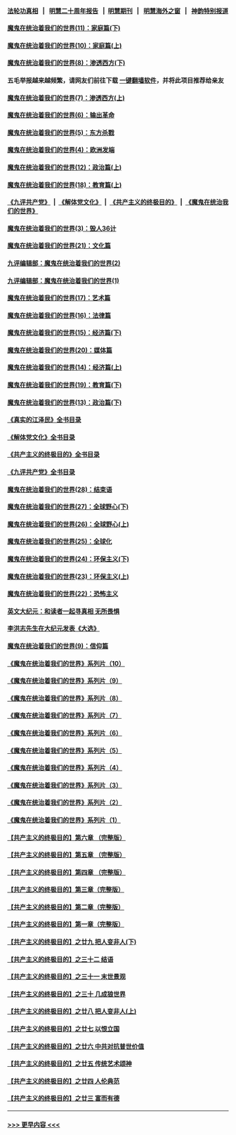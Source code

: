 #### [法轮功真相](https://github.com/gfw-breaker/truth/blob/master/README.md?t=0) &nbsp;&nbsp;|&nbsp;&nbsp; [明慧二十周年报告](https://github.com/gfw-breaker/mh-reports/blob/master/README.md?t=0) &nbsp;&nbsp;|&nbsp;&nbsp;[明慧期刊](https://github.com/gfw-breaker/mh-qikan) &nbsp;&nbsp;|&nbsp;&nbsp; [明慧海外之窗](https://github.com/gfw-breaker/mh-news/blob/master/README.md?t=0) &nbsp;&nbsp;|&nbsp;&nbsp; [神韵特别报道](https://github.com/gfw-breaker/mh-news/blob/master/shenyun.md?t=0)
#### [魔鬼在统治着我们的世界(11)：家庭篇(下)](../pages/nsc422/n10440961.md?t=12160001) 
#### [魔鬼在统治着我们的世界(10)：家庭篇(上)](../pages/nsc422/n10435448.md?t=12160001) 
#### [魔鬼在统治着我们的世界(8)：渗透西方(下)](../pages/nsc422/n10429603.md?t=12160001) 
#### 五毛举报越来越频繁，请网友们前往下载 [一键翻墙软件](https://github.com/gfw-breaker/ssr-accounts)，并将此项目推荐给亲友
#### [魔鬼在统治着我们的世界(7)：渗透西方(上)](../pages/nsc422/n10426013.md?t=12160001) 
#### [魔鬼在统治着我们的世界(6)：输出革命](../pages/nsc422/n10421536.md?t=12160001) 
#### [魔鬼在统治着我们的世界(5)：东方杀戮](../pages/nsc422/n10417707.md?t=12160001) 
#### [魔鬼在统治着我们的世界(4)：欧洲发端](../pages/nsc422/n10414890.md?t=12160001) 
#### [魔鬼在统治着我们的世界(12)：政治篇(上)](../pages/nsc422/n10444576.md?t=12160001) 
#### [魔鬼在统治着我们的世界(18)：教育篇(上)](../pages/nsc422/n10526970.md?t=12160001) 
#### [《九评共产党》](https://github.com/begood0513/9ping.md/blob/master/README.md) &nbsp;|&nbsp; [《解体党文化》](../../../../jtdwh.md/blob/master/README.md)  &nbsp;|&nbsp; [《共产主义的终极目的》](../../../../gczydzjmd.md/blob/master/README.md) &nbsp;|&nbsp; [《魔鬼在统治我们的世界》](../../../../mgztzwmdsj.md/blob/master/README.md) 
#### [魔鬼在统治着我们的世界(3)：毁人36计](../pages/nsc422/n10411583.md?t=12160001) 
#### [魔鬼在统治着我们的世界(21)：文化篇](../pages/nsc422/n10597706.md?t=12160001) 
#### [九评编辑部：魔鬼在统治着我们的世界(2)](../pages/nsc422/n10410036.md?t=12160001) 
#### [九评编辑部：魔鬼在统治着我们的世界(1)](../pages/nsc422/n10406825.md?t=12160001) 
#### [魔鬼在统治着我们的世界(17)：艺术篇](../pages/nsc422/n10499093.md?t=12160001) 
#### [魔鬼在统治着我们的世界(16)：法律篇](../pages/nsc422/n10485969.md?t=12160001) 
#### [魔鬼在统治着我们的世界(15)：经济篇(下)](../pages/nsc422/n10469975.md?t=12160001) 
#### [魔鬼在统治着我们的世界(20)：媒体篇](../pages/nsc422/n10586579.md?t=12160001) 
#### [魔鬼在统治着我们的世界(14)：经济篇(上)](../pages/nsc422/n10457370.md?t=12160001) 
#### [魔鬼在统治着我们的世界(19)：教育篇(下)](../pages/nsc422/n10564808.md?t=12160001) 
#### [魔鬼在统治着我们的世界(13)：政治篇(下)](../pages/nsc422/n10448270.md?t=12160001) 
#### [《真实的江泽民》全书目录](../pages/nsc422/n13721399.md?t=12160001) 
#### [《解体党文化》全书目录](../pages/nsc422/n13721157.md?t=12160001) 
#### [《共产主义的终极目的》全书目录](../pages/nsc422/n13721048.md?t=12160001) 
#### [《九评共产党》全书目录](../pages/nsc422/n13708085.md?t=12160001) 
#### [魔鬼在统治着我们的世界(28)：结束语](../pages/nsc422/n10936246.md?t=12160001) 
#### [魔鬼在统治着我们的世界(27)：全球野心(下)](../pages/nsc422/n10928319.md?t=12160001) 
#### [魔鬼在统治着我们的世界(26)：全球野心(上)](../pages/nsc422/n10900318.md?t=12160001) 
#### [魔鬼在统治着我们的世界(25)：全球化](../pages/nsc422/n10788205.md?t=12160001) 
#### [魔鬼在统治着我们的世界(24)：环保主义(下)](../pages/nsc422/n10695307.md?t=12160001) 
#### [魔鬼在统治着我们的世界(23)：环保主义(上)](../pages/nsc422/n10688613.md?t=12160001) 
#### [魔鬼在统治着我们的世界(22)：恐怖主义](../pages/nsc422/n10614727.md?t=12160001) 
#### [英文大纪元：和读者一起寻真相 无所畏惧](../pages/nsc422/n12542027.md?t=12160001) 
#### [李洪志先生在大纪元发表《大选》](../pages/nsc422/n12534746.md?t=12160001) 
#### [魔鬼在统治着我们的世界(9)：信仰篇](../pages/nsc422/n10432159.md?t=12160001) 
#### [《魔鬼在统治着我们的世界》系列片（10）](../pages/nsc422/n12292670.md?t=12160001) 
#### [《魔鬼在统治着我们的世界》系列片（9）](../pages/nsc422/n12290859.md?t=12160001) 
#### [《魔鬼在统治着我们的世界》系列片（8）](../pages/nsc422/n12287445.md?t=12160001) 
#### [《魔鬼在统治着我们的世界》系列片（7）](../pages/nsc422/n12283425.md?t=12160001) 
#### [《魔鬼在统治着我们的世界》系列片（6）](../pages/nsc422/n12282314.md?t=12160001) 
#### [《魔鬼在统治着我们的世界》系列片（5）](../pages/nsc422/n12281419.md?t=12160001) 
#### [《魔鬼在统治着我们的世界》系列片（4）](../pages/nsc422/n12274024.md?t=12160001) 
#### [《魔鬼在统治着我们的世界》系列片（3）](../pages/nsc422/n12271322.md?t=12160001) 
#### [《魔鬼在统治着我们的世界》系列片（2）](../pages/nsc422/n12269049.md?t=12160001) 
#### [《魔鬼在统治着我们的世界》系列片（1）](../pages/nsc422/n12267575.md?t=12160001) 
#### [【共产主义的终极目的】第六章 （完整版）](../pages/nsc422/n11428913.md?t=12160001) 
#### [【共产主义的终极目的】第五章 （完整版）](../pages/nsc422/n11428912.md?t=12160001) 
#### [【共产主义的终极目的】第四章 （完整版）](../pages/nsc422/n11428907.md?t=12160001) 
#### [【共产主义的终极目的】第三章（完整版）](../pages/nsc422/n11428848.md?t=12160001) 
#### [【共产主义的终极目的】第二章（完整版）](../pages/nsc422/n11428831.md?t=12160001) 
#### [【共产主义的终极目的】第一章（完整版）](../pages/nsc422/n11417651.md?t=12160001) 
#### [【共产主义的终极目的】之廿九 把人变非人(下)](../pages/nsc422/n11344140.md?t=12160001) 
#### [【共产主义的终极目的】之三十二 结语](../pages/nsc422/n11360535.md?t=12160001) 
#### [【共产主义的终极目的】之三十一 末世景观](../pages/nsc422/n11351129.md?t=12160001) 
#### [【共产主义的终极目的】之三十 几成狼世界](../pages/nsc422/n11348280.md?t=12160001) 
#### [【共产主义的终极目的】之廿八 把人变非人(上)](../pages/nsc422/n11340492.md?t=12160001) 
#### [【共产主义的终极目的】之廿七 以恨立国](../pages/nsc422/n11336944.md?t=12160001) 
#### [【共产主义的终极目的】之廿六 中共对抗普世价值](../pages/nsc422/n11324785.md?t=12160001) 
#### [【共产主义的终极目的】之廿五 传统艺术颂神](../pages/nsc422/n11296396.md?t=12160001) 
#### [【共产主义的终极目的】之廿四 人伦典范](../pages/nsc422/n11296397.md?t=12160001) 
#### [【共产主义的终极目的】之廿三 富而有德](../pages/nsc422/n11283598.md?t=12160001) 

----
#### [ >>> 更早内容 <<< ](../indexes/nsc422-earlier.md)
